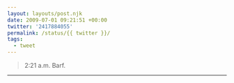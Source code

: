 ```yaml
---
layout: layouts/post.njk
date: 2009-07-01 09:21:51 +00:00
twitter: '2417884055'
permalink: /status/{{ twitter }}/
tags: 
  - tweet
---
```


> 2:21 a.m. Barf.

---
